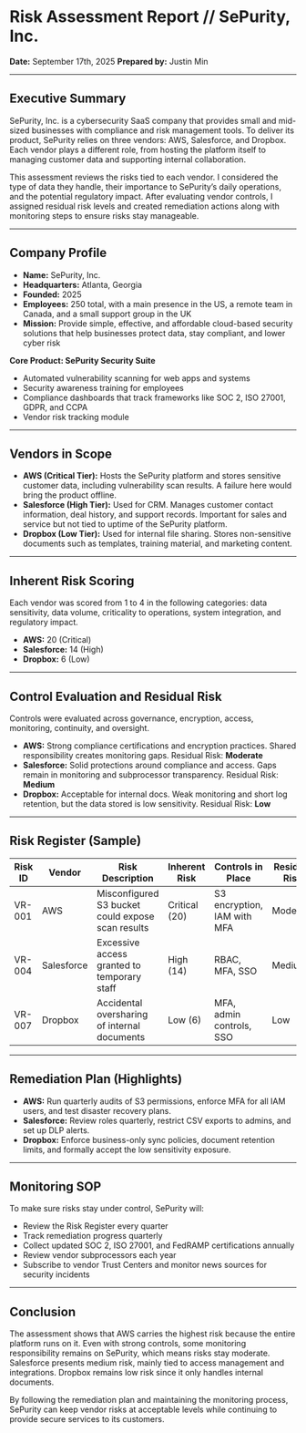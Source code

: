 # Risk Assessment Report // SePurity, Inc.

**Date:** September 17th, 2025 
**Prepared by:** Justin Min  

---

## Executive Summary  

SePurity, Inc. is a cybersecurity SaaS company that provides small and mid-sized businesses with compliance and risk management tools. To deliver its product, SePurity relies on three vendors: AWS, Salesforce, and Dropbox. Each vendor plays a different role, from hosting the platform itself to managing customer data and supporting internal collaboration.  

This assessment reviews the risks tied to each vendor. I considered the type of data they handle, their importance to SePurity’s daily operations, and the potential regulatory impact. After evaluating vendor controls, I assigned residual risk levels and created remediation actions along with monitoring steps to ensure risks stay manageable.  

---

## Company Profile  

- **Name:** SePurity, Inc.  
- **Headquarters:** Atlanta, Georgia  
- **Founded:** 2025  
- **Employees:** 250 total, with a main presence in the US, a remote team in Canada, and a small support group in the UK  
- **Mission:** Provide simple, effective, and affordable cloud-based security solutions that help businesses protect data, stay compliant, and lower cyber risk  

**Core Product: SePurity Security Suite**  
- Automated vulnerability scanning for web apps and systems  
- Security awareness training for employees  
- Compliance dashboards that track frameworks like SOC 2, ISO 27001, GDPR, and CCPA  
- Vendor risk tracking module  

---

## Vendors in Scope  

- **AWS (Critical Tier):** Hosts the SePurity platform and stores sensitive customer data, including vulnerability scan results. A failure here would bring the product offline.  
- **Salesforce (High Tier):** Used for CRM. Manages customer contact information, deal history, and support records. Important for sales and service but not tied to uptime of the SePurity platform.  
- **Dropbox (Low Tier):** Used for internal file sharing. Stores non-sensitive documents such as templates, training material, and marketing content.  

---

## Inherent Risk Scoring  

Each vendor was scored from 1 to 4 in the following categories: data sensitivity, data volume, criticality to operations, system integration, and regulatory impact.  

- **AWS:** 20 (Critical)  
- **Salesforce:** 14 (High)  
- **Dropbox:** 6 (Low)  

---

## Control Evaluation and Residual Risk  

Controls were evaluated across governance, encryption, access, monitoring, continuity, and oversight.  

- **AWS:** Strong compliance certifications and encryption practices. Shared responsibility creates monitoring gaps. Residual Risk: **Moderate**  
- **Salesforce:** Solid protections around compliance and access. Gaps remain in monitoring and subprocessor transparency. Residual Risk: **Medium**  
- **Dropbox:** Acceptable for internal docs. Weak monitoring and short log retention, but the data stored is low sensitivity. Residual Risk: **Low**  

---

## Risk Register (Sample)  

| Risk ID | Vendor     | Risk Description                                   | Inherent Risk | Controls in Place              | Residual Risk | Treatment Plan |
|---------|------------|----------------------------------------------------|---------------|--------------------------------|---------------|----------------|
| VR-001  | AWS        | Misconfigured S3 bucket could expose scan results  | Critical (20) | S3 encryption, IAM with MFA    | Moderate      | Mitigate       |
| VR-004  | Salesforce | Excessive access granted to temporary staff        | High (14)     | RBAC, MFA, SSO                 | Medium        | Mitigate       |
| VR-007  | Dropbox    | Accidental oversharing of internal documents       | Low (6)       | MFA, admin controls, SSO       | Low           | Accept         |

---

## Remediation Plan (Highlights)  

- **AWS:** Run quarterly audits of S3 permissions, enforce MFA for all IAM users, and test disaster recovery plans.  
- **Salesforce:** Review roles quarterly, restrict CSV exports to admins, and set up DLP alerts.  
- **Dropbox:** Enforce business-only sync policies, document retention limits, and formally accept the low sensitivity exposure.  

---

## Monitoring SOP  

To make sure risks stay under control, SePurity will:  
- Review the Risk Register every quarter  
- Track remediation progress quarterly  
- Collect updated SOC 2, ISO 27001, and FedRAMP certifications annually  
- Review vendor subprocessors each year  
- Subscribe to vendor Trust Centers and monitor news sources for security incidents  

---

## Conclusion  

The assessment shows that AWS carries the highest risk because the entire platform runs on it. Even with strong controls, some monitoring responsibility remains on SePurity, which means risks stay moderate. Salesforce presents medium risk, mainly tied to access management and integrations. Dropbox remains low risk since it only handles internal documents.  

By following the remediation plan and maintaining the monitoring process, SePurity can keep vendor risks at acceptable levels while continuing to provide secure services to its customers.  
